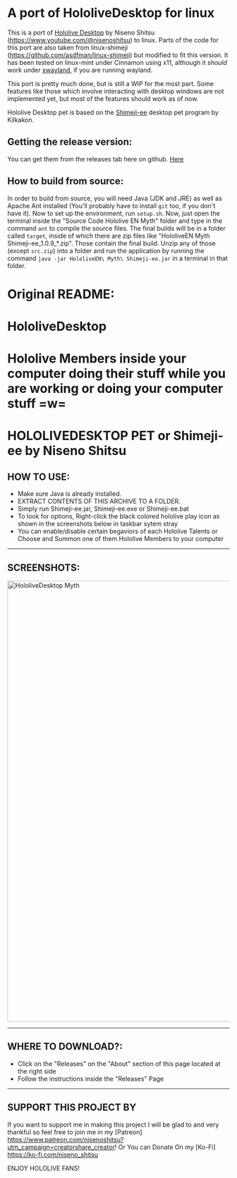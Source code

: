 # A port of HololiveDesktop for linux
This is a port of [Hololive Desktop](https://github.com/NisenoShitsu/HololiveDesktop) by Niseno Shitsu (https://www.youtube.com/@nisenoshitsu) to linux. Parts of the code for this port are also taken from linux-shimeji (https://github.com/asdfman/linux-shimeji) but modified to fit this version.
It has been tested on linux-mint under Cinnamon using x11, although it _should_ work under [xwayland](https://www.linuxfromscratch.org/blfs/view/git/x/xwayland.html), if you are running wayland.

This port is pretty much done, but is still a WIP for the most part. Some features like those which involve interacting with desktop windows are not implemented yet, but most of the features should work as of now.

Hololive Desktop pet is based on the [Shimeji-ee](https://kilkakon.com/shimeji) desktop pet program by Kilkakon.

## Getting the release version:
You can get them from the releases tab here on github. [Here](https://github.com/UncertainProd/HololiveDesktop-linux/releases)

## How to build from source:
In order to build from source, you will need Java (JDK and JRE) as well as Apache Ant installed (You'll probably have to install `git` too, if you don't have it). Now to set up the environment, run `setup.sh`. Now, just open the terminal inside the "Source Code Hololive EN Myth" folder and type in the command `ant` to compile the source files. The final builds will be in a folder called `target`, inside of which there are zip files like "HololiveEN Myth Shimeji-ee_1.0.9_*.zip". Those contain the final build. Unzip any of those (except `src.zip`) into a folder and run the application by running the command `java -jar HololiveEN\ Myth\ Shimeji-ee.jar` in a terminal in that folder.

# Original README:

# HololiveDesktop
Hololive Members inside your computer doing their stuff while you are working or doing your computer stuff =w=
==============================================
HOLOLIVEDESKTOP PET or Shimeji-ee by Niseno Shitsu
==============================================

HOW TO USE:
-----------------------------------
- Make sure Java is already installed.
- EXTRACT CONTENTS OF THIS ARCHIVE TO A FOLDER.
- Simply run Shimeji-ee.jar, Shimeji-ee.exe or Shimeji-ee.bat
- To look for options, Right-click the black colored hololive play icon as shown in the screenshots below in taskbar sytem stray
- You can enable/disable certain begaviors of each Hololive Talents or Choose and Summon one of them Hololive Members to your computer

-----------------------------------
SCREENSHOTS:
-----------------------------------
<img src="https://i.imgur.com/gkfcNGY.png" alt="HololiveDesktop Myth" width="1000">

-----------------------------------
WHERE TO DOWNLOAD?:
-----------------------------------
- Click on the "Releases" on the "About" section of this page located at the right side 
- Follow the instructions inside the "Releases" Page

-----------------------------------
SUPPORT THIS PROJECT BY
-----------------------------------
If you want to support me in making this project I will be glad to and very thankful so feel free to join me in my [Patreon] https://www.patreon.com/nisenoshitsu?utm_campaign=creatorshare_creator!
Or You can Donate On my [Ko-Fi] https://ko-fi.com/niseno_shitsu

ENJOY HOLOLIVE FANS!
